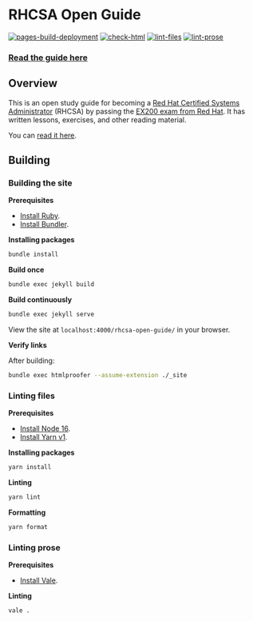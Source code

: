 # RHCSA Open Guide

[![pages-build-deployment](https://github.com/rbong/rhcsa-open-guide/actions/workflows/pages/pages-build-deployment/badge.svg)](https://github.com/rbong/rhcsa-open-guide/actions/workflows/pages/pages-build-deployment)
[![check-html](https://github.com/rbong/rhcsa-open-guide/actions/workflows/check-html.yml/badge.svg)](https://github.com/rbong/rhcsa-open-guide/actions/workflows/check-html.yml)
[![lint-files](https://github.com/rbong/rhcsa-open-guide/actions/workflows/lint-files.yml/badge.svg)](https://github.com/rbong/rhcsa-open-guide/actions/workflows/lint-files.yml)
[![lint-prose](https://github.com/rbong/rhcsa-open-guide/actions/workflows/lint-prose.yml/badge.svg)](https://github.com/rbong/rhcsa-open-guide/actions/workflows/lint-prose.yml)

### [Read the guide here](http://rbong.github.io/rhcsa-open-guide)

## Overview

This is an open study guide for becoming a [Red Hat Certified Systems Administrator](https://www.redhat.com/en/services/certification/rhcsa) (RHCSA)
by passing the [EX200 exam from Red Hat](https://www.redhat.com/en/services/training/ex200-red-hat-certified-system-administrator-rhcsa-exam).
It has written lessons, exercises, and other reading material.

You can [read it here](http://rbong.github.io/rhcsa-open-guide).

## Building

### Building the site

**Prerequisites**

- [Install Ruby](https://www.ruby-lang.org/en/documentation/installation/).
- [Install Bundler](https://bundler.io/).

**Installing packages**

```sh
bundle install
```

**Build once**

```sh
bundle exec jekyll build
```

**Build continuously**

```sh
bundle exec jekyll serve
```

View the site at `localhost:4000/rhcsa-open-guide/` in your browser.

**Verify links**

After building:

```sh
bundle exec htmlproofer --assume-extension ./_site
```

### Linting files

**Prerequisites**

- [Install Node 16](https://nodejs.org/en/download/).
- [Install Yarn v1](https://classic.yarnpkg.com/lang/en/docs/install).

**Installing packages**

```sh
yarn install
```

**Linting**

```sh
yarn lint
```

**Formatting**

```sh
yarn format
```

### Linting prose

**Prerequisites**

- [Install Vale](https://vale.sh/docs/vale-cli/installation/).

**Linting**

```sh
vale .
```
